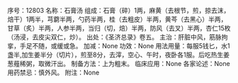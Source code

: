序号：12803
名称：石膏汤
组成：石膏（碎）1两，麻黄（去根节，煎，掠去沫，焙干）1两半，芎藭半两，勺药半两，桂（去粗皮）半两，黄芩（去黑心）半两，甘草（炙）半两，人参半两，当归（切，焙）半两，防风（去叉）半两，杏仁15枚（汤浸，去皮尖双仁，炒）。
出处：《圣济总录》卷五。
主治：肝脏中风，筋脉拘挛，手足不随，或缓或急。
加减：None
功效：None
用法用量：每服5钱匕，水1盏半,加生姜半分（切片），煎至8分，去滓，空心、午时，夜卧各1服。后吃热生姜葱薤稀粥，取微汗出。
制备方法：上为粗末。
临床应用：None
各家论述：None
用药禁忌：慎外风。
附注：None
